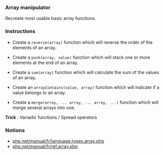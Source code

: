 ### Array manipulator

Recreate most usable basic array functions.

### Instructions

- Create a `reverse(array)` function which will reverse the order of the elements of an array.

- Create a `push(array, value)` function which will stack one or more elements at the end of an array.

- Create a `sum(array)` function which will calculate the sum of the values ​​of an array.

- Create an `arrayContains(value, array)` function which will indicate if a value belongs to an array.

- Create a `merge(array, ... array, ... array, ...)` function which will merge several arrays into one.

**Trick** : Variadic functions / Spread operators

### Notions

- [php.net/manual/fr/language.types.array.php](https://www.php.net/manual/fr/language.types.array.php)
- [php.net/manual/fr/ref.array.php](https://www.php.net/manual/fr/ref.array.php)